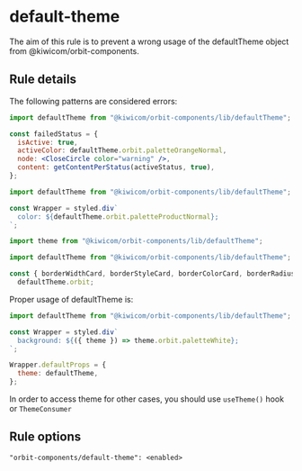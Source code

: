 # default-theme

The aim of this rule is to prevent a wrong usage of the defaultTheme object from @kiwicom/orbit-components.

## Rule details

The following patterns are considered errors:

```jsx
import defaultTheme from "@kiwicom/orbit-components/lib/defaultTheme";

const failedStatus = {
  isActive: true,
  activeColor: defaultTheme.orbit.paletteOrangeNormal,
  node: <CloseCircle color="warning" />,
  content: getContentPerStatus(activeStatus, true),
};
```

```jsx
import defaultTheme from "@kiwicom/orbit-components/lib/defaultTheme";

const Wrapper = styled.div`
  color: ${defaultTheme.orbit.paletteProductNormal};
`;
```

```jsx
import theme from "@kiwicom/orbit-components/lib/defaultTheme";
```

```jsx
import defaultTheme from "@kiwicom/orbit-components/lib/defaultTheme";

const { borderWidthCard, borderStyleCard, borderColorCard, borderRadiusNormal, spaceMedium } =
  defaultTheme.orbit;
```

Proper usage of defaultTheme is:

```jsx
import defaultTheme from "@kiwicom/orbit-components/lib/defaultTheme";

const Wrapper = styled.div`
  background: ${({ theme }) => theme.orbit.paletteWhite};
`;

Wrapper.defaultProps = {
  theme: defaultTheme,
};
```

In order to access theme for other cases, you should use `useTheme()` hook or `ThemeConsumer`

## Rule options

```
"orbit-components/default-theme": <enabled>
```
